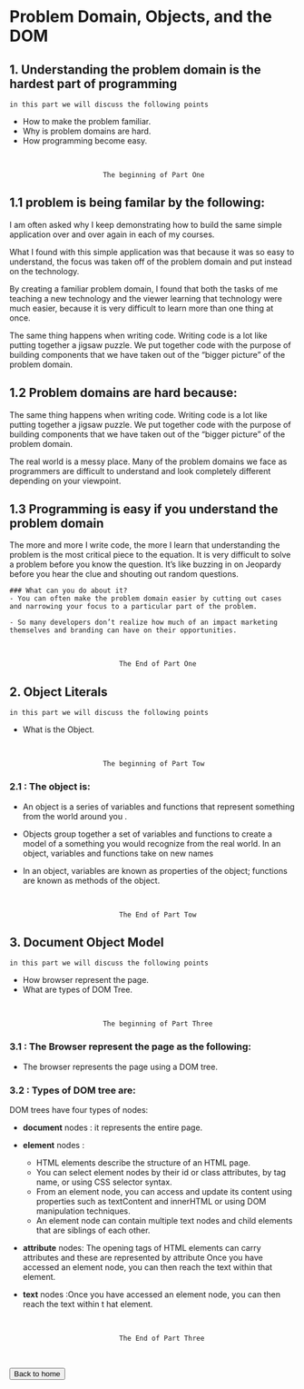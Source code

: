 # Problem Domain, Objects, and the DOM
## 1. Understanding the problem domain is the hardest part of programming
    in this part we will discuss the following points

- How to make the problem familiar.
- Why is problem domains are hard.
- How programming become easy.

<br/>

                           The beginning of Part One 
                           
## 1.1 problem is being familar by the following:
I am often asked why I keep demonstrating how to build the same simple application over and over again in each of my courses.

What I found with this simple application was that because it was so easy to understand, the focus was taken off of the problem domain and put instead on the technology.

By creating a familiar problem domain, I found that both the tasks of me teaching a new technology and the viewer learning that technology were much easier, because it is very difficult to learn more than one thing at once.

The same thing happens when writing code.  Writing code is a lot like putting together a jigsaw puzzle.  We put together code with the purpose of building components that we have taken out of the “bigger picture” of the problem domain.


## 1.2 Problem domains are hard because:
The same thing happens when writing code.  Writing code is a lot like putting together a jigsaw puzzle.  We put together code with the purpose of building components that we have taken out of the “bigger picture” of the problem domain.

The real world is a messy place.  Many of the problem domains we face as programmers are difficult to understand and look completely different depending on your viewpoint.



## 1.3 Programming is easy if you understand the problem domain

The more and more I write code, the more I learn that understanding the problem is the most critical piece to the equation. It is very difficult to solve a problem before you know the question.  It’s like buzzing in on Jeopardy before you hear the clue and shouting out random questions.

    ### What can you do about it?
    - You can often make the problem domain easier by cutting out cases and narrowing your focus to a particular part of the problem.

    - So many developers don’t realize how much of an impact marketing themselves and branding can have on their opportunities. 
<br/>
    
                               The End of Part One

## 2. Object Literals
    in this part we will discuss the following points

- What is the Object.

<br/>

                           The beginning of Part Tow 

###  2.1 : The object is:

- An object is a series of variables and functions that
represent something from the world around you .

- Objects group together a set of variables and functions to create a model
of a something you would recognize from the real world. In an object,
variables and functions take on new names

- In an object, variables are known as properties of the
object; functions are known as methods of the object.




<br/>
    
                               The End of Part Tow


## 3. Document Object Model
    in this part we will discuss the following points


- How browser represent the page.
- What are types of DOM Tree.

<br/>

                           The beginning of Part Three 

### 3.1 : The Browser represent the page as the following:
- The browser represents the page using a DOM tree.


### 3.2 : Types of DOM tree are:
DOM trees have four types of nodes: 

- **document** nodes : it represents the entire page.
- **element** nodes : 
    
    - HTML elements describe the structure of an HTML page.
    - You can select element nodes by their id or class attributes, by tag name, or using CSS selector syntax.
    - From an element node, you can access and update its content using properties such as textContent and innerHTML or using DOM manipulation techniques.
    - An element node can contain multiple text nodes and child elements that are siblings of each other.
- **attribute** nodes: The opening tags of HTML elements can carry attributes and these are represented by attribute Once you have accessed an element node, you can then reach the text within that element.
- **text** nodes :Once you have accessed an element node, you can then reach the text within t hat element.


<br/>
    
                               The End of Part Three

<br>

<button name="button" onclick="https://jehadabuawwad.github.io/reading-notes/">Back to home</button>